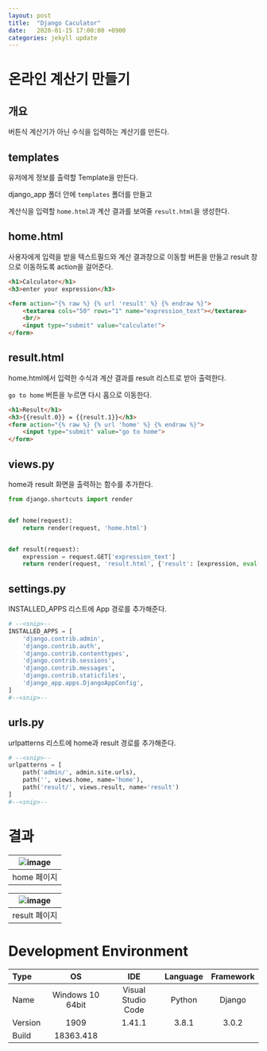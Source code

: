```yaml
---
layout: post
title:  "Django Caculator"
date:   2020-01-15 17:00:00 +0900
categories: jekyll update
---
```

# 온라인 계산기 만들기
## 개요
버튼식 계산기가 아닌 수식을 입력하는 계산기를 만든다.


## templates
유저에게 정보를 출력할 Template을 만든다.

django_app 폴더 안에 `templates` 폴더를 만들고

계산식을 입력할 `home.html`과 계산 결과를 보여줄 `result.html`을 생성한다.


## home.html
사용자에게 입력을 받을 텍스트필드와 계산 결과창으로 이동할 버튼을 만들고 
result 창으로 이동하도록 action을 걸어준다.

```html
<h1>Calculator</h1>
<h3>enter your expression</h3>

<form action="{% raw %} {% url 'result' %} {% endraw %}">
    <textarea cols="50" rows="1" name="expression_text"></textarea>
    <br/>
    <input type="submit" value="calculate!">
</form>
```


## result.html
home.html에서 입력한 수식과 계산 결과를 result 리스트로 받아 출력한다.

`go to home` 버튼을 누르면 다시 홈으로 이동한다.

```html
<h1>Result</h1>
<h3>{{result.0}} = {{result.1}}</h3>
<form action="{% raw %} {% url 'home' %} {% endraw %}">
    <input type="submit" value="go to home">
</form>
```


## views.py
home과 result 화면을 출력하는 함수를 추가한다.

```python
from django.shortcuts import render


def home(request):
    return render(request, 'home.html')


def result(request):
    expression = request.GET['expression_text']
    return render(request, 'result.html', {'result': [expression, eval(expression)]})

```


## settings.py
INSTALLED_APPS 리스트에 App 경로를 추가해준다.

```python
# --<snip>--
INSTALLED_APPS = [
    'django.contrib.admin',
    'django.contrib.auth',
    'django.contrib.contenttypes',
    'django.contrib.sessions',
    'django.contrib.messages',
    'django.contrib.staticfiles',
    'django_app.apps.DjangoAppConfig',
]
#--<snip>--
```


## urls.py
urlpatterns 리스트에 home과 result 경로를 추가해준다.

```python
# --<snip>--
urlpatterns = [
    path('admin/', admin.site.urls),
    path('', views.home, name='home'),
    path('result/', views.result, name='result')
]
#--<snip>--
```


# 결과

| ![image](https://hwangsb.github.io/assets/images/2020-01-15-django-calculator/django_calculator_0.png) |
|:--:|
| home 페이지 |

| ![image](https://hwangsb.github.io/assets/images/2020-01-15-django-calculator/django_calculator_1.png) |
|:--:|
| result 페이지 |


# Development Environment

| Type | OS | IDE | Language | Framework |
|:--|:--:|:--:|:--:|:--:|
| Name | Windows 10 64bit | Visual Studio Code | Python | Django |
| Version | 1909 | 1.41.1 | 3.8.1 | 3.0.2 |
| Build | 18363.418 |

